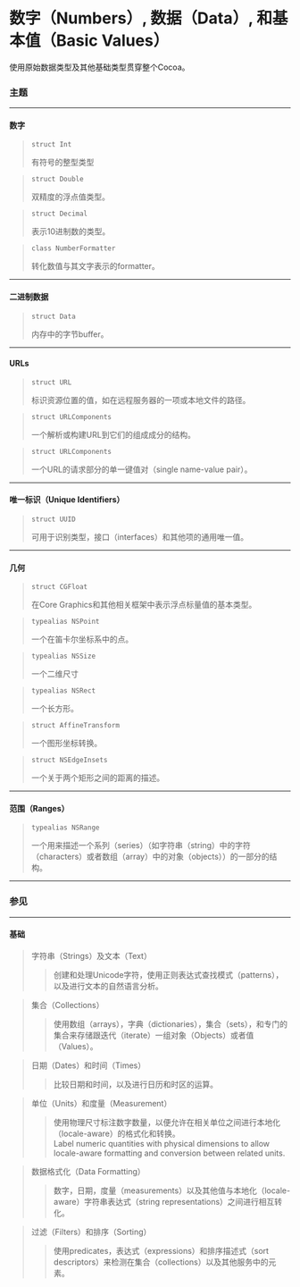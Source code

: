 # 数字（Numbers）, 数据（Data）, 和基本值（Basic Values）
使用原始数据类型及其他基础类型贯穿整个Cocoa。

### 主题

***

#### 数字

> ```
> struct Int
> ```
> 有符号的整型类型

> ```
> struct Double
> ```
> 双精度的浮点值类型。

> ```
> struct Decimal
> ```
> 表示10进制数的类型。

> ```
> class NumberFormatter
> ```
> 转化数值与其文字表示的formatter。

***

#### 二进制数据

> ```
> struct Data
> ```
> 内存中的字节buffer。

***

#### URLs

> ```
> struct URL
> ```
> 标识资源位置的值，如在远程服务器的一项或本地文件的路径。

> ```
> struct URLComponents
> ```
> 一个解析或构建URL到它们的组成成分的结构。

> ```
> struct URLComponents
> ```
> 一个URL的请求部分的单一键值对（single name-value pair）。

***

#### 唯一标识（Unique Identifiers）

> ```
> struct UUID
> ```
> 可用于识别类型，接口（interfaces）和其他项的通用唯一值。

***

#### 几何

> ```
> struct CGFloat
> ```
> 在Core Graphics和其他相关框架中表示浮点标量值的基本类型。

> ```
> typealias NSPoint
> ```
> 一个在笛卡尔坐标系中的点。

> ```
> typealias NSSize
> ```
> 一个二维尺寸

> ```
> typealias NSRect
> ```
> 一个长方形。

> ```
> struct AffineTransform
> ```
> 一个图形坐标转换。

> ```
> struct NSEdgeInsets
> ```
> 一个关于两个矩形之间的距离的描述。

***

#### 范围（Ranges）

> ```
> typealias NSRange
> ```
> 一个用来描述一个系列（series）（如字符串（string）中的字符（characters）或者数组（array）中的对象（objects））的一部分的结构。

***

### 参见

***

#### 基础

> 字符串（Strings）及文本（Text）
>> 创建和处理Unicode字符，使用正则表达式查找模式（patterns），以及进行文本的自然语言分析。

> 集合（Collections）
>> 使用数组（arrays），字典（dictionaries），集合（sets），和专门的集合来存储跟迭代（iterate）一组对象（Objects）或者值（Values）。

> 日期（Dates）和时间（Times）
>> 比较日期和时间，以及进行日历和时区的运算。

> 单位（Units）和度量（Measurement）
>> 使用物理尺寸标注数字数量，以便允许在相关单位之间进行本地化（locale-aware）的格式化和转换。  
>> Label numeric quantities with physical dimensions to allow locale-aware formatting and conversion between related units.

> 数据格式化（Data Formatting）
>> 数字，日期，度量（measurements）以及其他值与本地化（locale-aware）字符串表达式（string representations）之间进行相互转化。

> 过滤（Filters）和排序（Sorting）
>> 使用predicates，表达式（expressions）和排序描述式（sort descriptors）来检测在集合（collections）以及其他服务中的元素。
